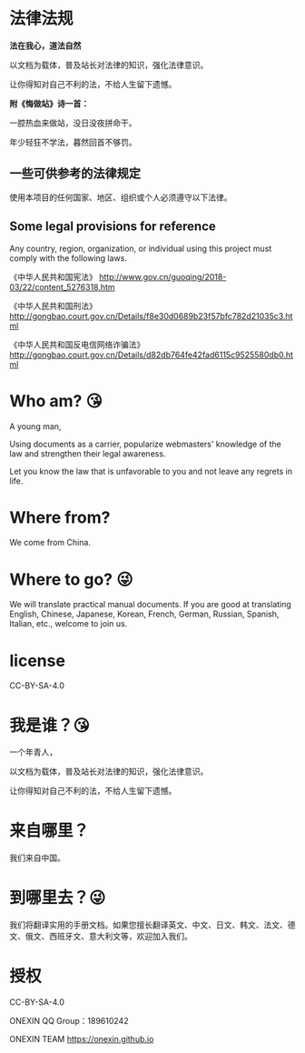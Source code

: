 # 法律法规

**法在我心，道法自然**

以文档为载体，普及站长对法律的知识，强化法律意识。

让你得知对自己不利的法，不给人生留下遗憾。

**附《悔做站》诗一首：**

一腔热血来做站，没日没夜拼命干。

年少轻狂不学法，暮然回首不够罚。

## 一些可供参考的法律规定

使用本项目的任何国家、地区、组织或个人必须遵守以下法律。

## Some legal provisions for reference

Any country, region, organization, or individual using this project must comply with the following laws.

《中华人民共和国宪法》 http://www.gov.cn/guoqing/2018-03/22/content_5276318.htm 

《中华人民共和国刑法》 http://gongbao.court.gov.cn/Details/f8e30d0689b23f57bfc782d21035c3.html 

《中华人民共和国反电信网络诈骗法》 http://gongbao.court.gov.cn/Details/d82db764fe42fad6115c9525580db0.html


# Who am? 😘
A young man, 

Using documents as a carrier, popularize webmasters' knowledge of the law and strengthen their legal awareness. 

Let you know the law that is unfavorable to you and not leave any regrets in life.

# Where from?
We come from China.

# Where to go? 😜
We will translate practical manual documents. If you are good at translating English, Chinese, Japanese, Korean, French, German, Russian, Spanish, Italian, etc., welcome to join us.

# license
CC-BY-SA-4.0


# 我是谁？😘
一个年青人，

以文档为载体，普及站长对法律的知识，强化法律意识。

让你得知对自己不利的法，不给人生留下遗憾。

# 来自哪里？
我们来自中国。

# 到哪里去？😜
我们将翻译实用的手册文档。如果您擅长翻译英文、中文、日文、韩文、法文、德文、俄文、西班牙文、意大利文等，欢迎加入我们。

# 授权
CC-BY-SA-4.0


ONEXIN QQ Group：189610242

ONEXIN TEAM https://onexin.github.io

